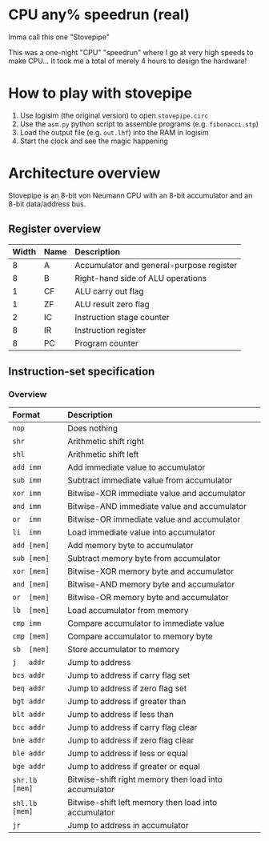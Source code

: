 
# CPU any% speedrun (real)

Imma call this one "Stovepipe"

This was a one-night "CPU" "speedrun" where I go at very high speeds to make CPU... It took me a total of merely 4 hours to design the hardware!


# How to play with stovepipe
1. Use logisim (the original version) to open `stovepipe.circ`
2. Use the `asm.py` python script to assemble programs (e.g. `fibonacci.stp`)
3. Load the output file (e.g. `out.lhf`) into the RAM in logisim
4. Start the clock and see the magic happening


# Architecture overview

Stovepipe is an 8-bit von Neumann CPU with an 8-bit accumulator and an 8-bit data/address bus.

## Register overview
| Width | Name | Description
| :---- | :--- | :----------
| 8     | A    | Accumulator and general-purpose register
| 8     | B    | Right-hand side of ALU operations
| 1     | CF   | ALU carry out flag
| 1     | ZF   | ALU result zero flag
| 2     | IC   | Instruction stage counter
| 8     | IR   | Instruction register
| 8     | PC   | Program counter

## Instruction-set specification
### Overview
| Format         | Description
| :------------- | :----------
| `nop`          | Does nothing
| `shr`          | Arithmetic shift right
| `shl`          | Arithmetic shift left
| `add imm`      | Add immediate value to accumulator
| `sub imm`      | Subtract immediate value from accumulator
| `xor imm`      | Bitwise-XOR immediate value and accumulator
| `and imm`      | Bitwise-AND immediate value and accumulator
| `or  imm`      | Bitwise-OR immediate value and accumulator
| `li  imm`      | Load immediate value into accumulator
| `add [mem]`    | Add memory byte to accumulator
| `sub [mem]`    | Subtract memory byte from accumulator
| `xor [mem]`    | Bitwise-XOR memory byte and accumulator
| `and [mem]`    | Bitwise-AND memory byte and accumulator
| `or  [mem]`    | Bitwise-OR memory byte and accumulator
| `lb  [mem]`    | Load accumulator from memory
| `cmp imm`      | Compare accumulator to immediate value
| `cmp [mem]`    | Compare accumulator to memory byte
| `sb  [mem]`    | Store accumulator to memory
| `j   addr`     | Jump to address
| `bcs addr`     | Jump to address if carry flag set
| `beq addr`     | Jump to address if zero flag set
| `bgt addr`     | Jump to address if greater than
| `blt addr`     | Jump to address if less than
| `bcc addr`     | Jump to address if carry flag clear
| `bne addr`     | Jump to address if zero flag clear
| `ble addr`     | Jump to address if less or equal
| `bge addr`     | Jump to address if greater or equal
| `shr.lb [mem]` | Bitwise-shift right memory then load into accumulator
| `shl.lb [mem]` | Bitwise-shift left memory then load into accumulator
| `jr`           | Jump to address in accumulator
